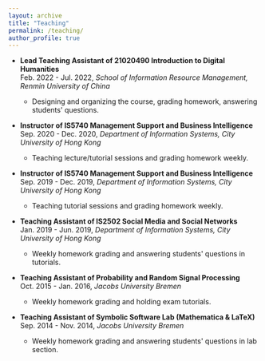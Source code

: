 ```yaml
---
layout: archive
title: "Teaching"
permalink: /teaching/
author_profile: true
---
```

* <b>Lead Teaching Assistant of 21020490 Introduction to Digital Humanities</b><br>
Feb. 2022 - Jul. 2022, *School of Information Resource Management, Renmin University of China*
    * Designing and organizing the course, grading homework, answering students' questions.
    
* <b>Instructor of IS5740 Management Support and Business Intelligence</b><br>
Sep. 2020 - Dec. 2020, *Department of Information Systems, City University of Hong Kong*
    * Teaching lecture/tutorial sessions and grading homework weekly.
 
* <b>Instructor of IS5740 Management Support and Business Intelligence</b><br>
Sep. 2019 - Dec. 2019, *Department of Information Systems, City University of Hong Kong*
    * Teaching tutorial sessions and grading homework weekly.
    
* <b>Teaching Assistant of IS2502 Social Media and Social Networks</b><br>
Jan. 2019 - Jun. 2019, *Department of Information Systems, City University of Hong Kong*
    * Weekly homework grading and answering students' questions in tutorials.

* <b>Teaching Assistant of Probability and Random Signal Processing</b><br>
Oct. 2015 - Jan. 2016, *Jacobs University Bremen*
    * Weekly homework grading and holding exam tutorials.

* <b>Teaching Assistant of Symbolic Software Lab (Mathematica & LaTeX)</b><br>
Sep. 2014 - Nov. 2014, *Jacobs University Bremen*
    * Weekly homework grading and answering students' questions in lab section.
    
    

